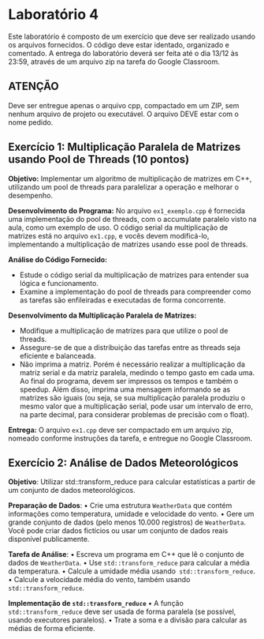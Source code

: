 # Laboratório 4
Este laboratório é composto de um exercício que deve ser realizado usando os arquivos fornecidos. O código deve estar identado, organizado e comentado. A entrega do laboratório deverá ser feita até o dia 13/12 às 23:59, através de um arquivo zip na tarefa do Google Classroom. 

## ATENÇÃO
Deve ser entregue apenas o arquivo cpp, compactado em um ZIP, sem nenhum arquivo de projeto ou executável. O arquivo DEVE estar com o nome pedido. 

## Exercício 1: Multiplicação Paralela de Matrizes usando Pool de Threads (10 pontos)
**Objetivo:** Implementar um algoritmo de multiplicação de matrizes em C++, utilizando um pool de threads para paralelizar a operação e melhorar o desempenho.

**Desenvolvimento do Programa:** No arquivo `ex1_exemplo.cpp` é fornecida uma implementação do pool de threads, com o accumulate paralelo visto na aula, como um exemplo de uso. O código serial da multiplicação de matrizes
está no arquivo `ex1.cpp`, e vocês devem modificá-lo, implementando a multiplicação de matrizes usando esse pool de threads. 

**Análise do Código Fornecido:**

* Estude o código serial da multiplicação de matrizes para entender sua lógica e funcionamento.
* Examine a implementação do pool de threads para compreender como as tarefas são enfileiradas e executadas de forma concorrente.

**Desenvolvimento da Multiplicação Paralela de Matrizes:**

* Modifique a multiplicação de matrizes para que utilize o pool de threads. 
* Assegure-se de que a distribuição das tarefas entre as threads seja eficiente e balanceada.
* Não imprima a matriz. Porém é necessário realizar a multiplicação da matriz serial e da matriz paralela, medindo o tempo gasto em cada uma. Ao final do programa, devem ser impressos os tempos e também o speedup. Além disso, imprima uma mensagem informando se as matrizes são iguais (ou seja, se sua multiplicação paralela produziu o mesmo valor que a multiplicação serial, pode usar um intervalo de erro, na parte decimal, para considerar problemas de precisão com o float). 

**Entrega:** O arquivo `ex1.cpp` deve ser compactado em um arquivo zip, nomeado conforme instruções da tarefa, e entregue no Google Classroom.

## Exercício 2: Análise de Dados Meteorológicos
**Objetivo**: Utilizar std::transform_reduce para calcular estatísticas a partir de um conjunto de dados meteorológicos.

**Preparação de Dados**:
• Crie uma estrutura `WeatherData` que contém informações como temperatura, umidade e velocidade do vento.
• Gere um grande conjunto de dados (pelo menos 10.000 registros) de `WeatherData`. Você pode criar dados fictícios ou usar um conjunto de dados reais disponível publicamente.

**Tarefa de Análise**:
• Escreva um programa em C++ que lê o conjunto de dados de `WeatherData`.
• Use `std::transform_reduce` para calcular a média da temperatura.
• Calcule a umidade média usando` std::transform_reduce`.
• Calcule a velocidade média do vento, também usando `std::transform_reduce`.

**Implementação de `std::transform_reduce`**
• A função `std::transform_reduce` deve ser usada de forma paralela (se possível, usando executores paralelos).
• Trate a soma e a divisão para calcular as médias de forma eficiente.